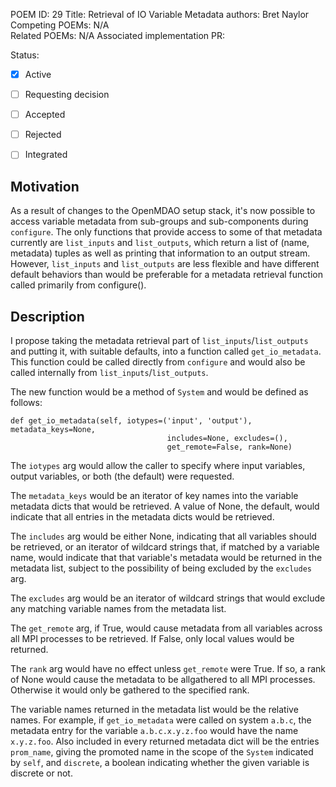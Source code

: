 POEM ID:  29
Title:   Retrieval of IO Variable Metadata
authors: Bret Naylor   
Competing POEMs: N/A  
Related POEMs: N/A
Associated implementation PR: 

Status:

- [x] Active
- [ ] Requesting decision
- [ ] Accepted
- [ ] Rejected
- [ ] Integrated


Motivation
----------

As a result of changes to the OpenMDAO setup stack, it's now possible to access variable metadata
from sub-groups and sub-components during `configure`.  The only functions that provide access
to some of that metadata currently are `list_inputs` and `list_outputs`, which return a list of 
(name, metadata) tuples as well as printing that information to an output stream.  However,
`list_inputs` and `list_outputs` are less flexible and have different default behaviors than would
be preferable for a metadata retrieval function called primarily from configure().  

Description
-----------

I propose taking the metadata retrieval part of `list_inputs`/`list_outputs` and putting it, with 
suitable defaults, into a function called `get_io_metadata`.  This function could be called directly 
from `configure` and would also be called internally from `list_inputs`/`list_outputs`.

The new function would be a method of `System` and would be defined as follows:

```
def get_io_metadata(self, iotypes=('input', 'output'), metadata_keys=None, 
                                   includes=None, excludes=(), 
                                   get_remote=False, rank=None)
```

The `iotypes` arg would allow the caller to specify where input variables, output variables, or
both (the default) were requested.

The `metadata_keys` would be an iterator of key names into the variable metadata dicts that would
be retrieved.  A value of None, the default, would indicate that all entries in the metadata dicts
would be retrieved.

The `includes` arg would be either None, indicating that all variables should be retrieved, or
an iterator of wildcard strings that, if matched by a variable name, would indicate that that 
variable's metadata would be returned in the metadata list, subject to the possibility of
being excluded by the `excludes` arg.

The `excludes` arg would be an iterator of wildcard strings that would exclude any matching
variable names from the metadata list.

The `get_remote` arg, if True, would cause metadata from all variables across all MPI processes
to be retrieved.  If False, only local values would be returned.

The `rank` arg would have no effect unless `get_remote` were True.  If so, a rank of None would
cause the metadata to be allgathered to all MPI processes.  Otherwise it would only be gathered 
to the specified rank.

The variable names returned in the metadata list would be the relative names.  For example,
if `get_io_metadata` were called on system `a.b.c`, the metadata entry for the variable 
`a.b.c.x.y.z.foo` would have the name `x.y.z.foo`.  Also included in every returned metadata
dict will be the entries `prom_name`, giving the promoted name in the scope of the `System`
indicated by `self`, and `discrete`, a boolean indicating whether the given variable is 
discrete or not.

